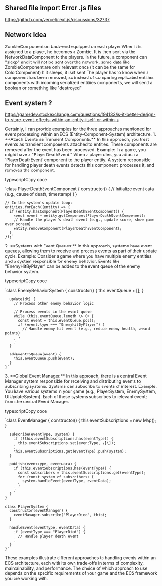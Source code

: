 ## Shared file import Error .js files

<https://github.com/vercel/next.js/discussions/32237>

## Network Idea

ZombieComponent on back-end equipped on each player
When it is assigned to a player, he becomes a Zombie.
It is then sent via the NetworkDataComponent to the players.
In the future, a component can "sleep" and it will not be sent over the network, some data like ZombieComponent are only relevant once (it can be the same for ColorComponent)
If it sleeps, it isnt sent
The player has to know when a component has been removed, so instead of comparing replicated entities components with incoming serialized entitiies components, we will send a boolean or something like "destroyed"

## Event system ?

https://gamedev.stackexchange.com/questions/194133/is-it-better-design-to-store-event-effects-within-an-entity-itself-or-within-a

Certainly, I can provide examples for the three approaches mentioned for event processing within an ECS (Entity-Component-System) architecture. 1. \*\*Attach Events as Transient Components:\*\* In this approach, you treat events as transient components attached to entities. These components are removed after the event has been processed. Example: In a game, you might have a "PlayerDeathEvent." When a player dies, you attach a \`PlayerDeathEvent\` component to the player entity. A system responsible for handling player death events detects this component, processes it, and removes the component.

typescriptCopy code

`class PlayerDeathEventComponent {
constructor() {
// Initialize event data (e.g., cause of death, timestamp)
}
}

    // In the system's update loop:
    entities.forEach((entity) => {
      if (entity.hasComponent(PlayerDeathEventComponent)) {
        const event = entity.getComponent(PlayerDeathEventComponent);
        // Handle the player's death event (e.g., update score, show game over screen)
        entity.removeComponent(PlayerDeathEventComponent);
      }
    });`

2\. \*\*Systems with Event Queues:\*\* In this approach, systems have event queues, allowing them to receive and process events as part of their update cycle. Example: Consider a game where you have multiple enemy entities and a system responsible for enemy behavior. Events like "EnemyHitByPlayer" can be added to the event queue of the enemy behavior system.

typescriptCopy code

`class EnemyBehaviorSystem {
constructor() {
this.eventQueue = \[\];
}

      update(dt) {
        // Process other enemy behavior logic

        // Process events in the event queue
        while (this.eventQueue.length \> 0) {
          const event = this.eventQueue.pop();
          if (event.type === "EnemyHitByPlayer") {
            // Handle enemy hit event (e.g., reduce enemy health, award points)
          }
        }
      }

      addEventToQueue(event) {
        this.eventQueue.push(event);
      }
    }`

3\. \*\*Global Event Manager:\*\* In this approach, there is a central Event Manager system responsible for receiving and distributing events to subscribing systems. Systems can subscribe to events of interest. Example: You have various systems in your game (e.g., PlayerSystem, EnemySystem, UIUpdateSystem). Each of these systems subscribes to relevant events from the central Event Manager.

typescriptCopy code

`class EventManager {
constructor() {
this.eventSubscriptions = new Map();
}

      subscribe(eventType, system) {
        if (!this.eventSubscriptions.has(eventType)) {
          this.eventSubscriptions.set(eventType, \[\]);
        }
        this.eventSubscriptions.get(eventType).push(system);
      }

      publish(eventType, eventData) {
        if (this.eventSubscriptions.has(eventType)) {
          const subscribers = this.eventSubscriptions.get(eventType);
          for (const system of subscribers) {
            system.handleEvent(eventType, eventData);
          }
        }
      }
    }

    class PlayerSystem {
      constructor(eventManager) {
        eventManager.subscribe("PlayerDied", this);
      }

      handleEvent(eventType, eventData) {
        if (eventType === "PlayerDied") {
          // Handle player death event
        }
      }
    }`

These examples illustrate different approaches to handling events within an ECS architecture, each with its own trade-offs in terms of complexity, maintainability, and performance. The choice of which approach to use depends on the specific requirements of your game and the ECS framework you are working with.
